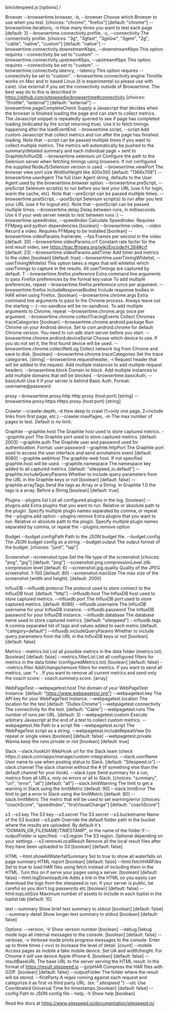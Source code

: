 bin/sitespeed.js [options] <url>/<file>

Browser
  --browsertime.browser, -b, --browser                         Choose which Browser to use when you test.  [choices: "chrome", "firefox"] [default: "chrome"]
  --browsertime.iterations, -n                                 How many times you want to test each page  [default: 3]
  --browsertime.connectivity.profile, -c, --connectivity       The connectivity profile.  [choices: "3g", "3gfast", "3gslow", "3gem", "2g", "cable", "native", "custom"] [default: "native"]
  --browsertime.connectivity.downstreamKbps, --downstreamKbps  This option requires --connectivity be set to "custom".
  --browsertime.connectivity.upstreamKbps, --upstreamKbps      This option requires --connectivity be set to "custom".
  --browsertime.connectivity.latency, --latency                This option requires --connectivity be set to "custom".
  --browsertime.connectivity.engine                            Throttle works on Mac and tc based Linux (it is experimental so please use with care). Use external if you set the connectivity outside of Browsertime. The best way do to this is described in https://github.com/sitespeedio/browsertime#connectivity  [choices: "throttle", "external"] [default: "external"]
  --browsertime.pageCompleteCheck                              Supply a Javascript that decides when the browser is finished loading the page and can start to collect metrics. The Javascript snippet is repeatedly queried to see if page has completed loading (indicated by the script returning true). Use it to fetch timings happening after the loadEventEnd.
  --browsertime.script, --script                               Add custom Javascript that collect metrics and run after the page has finished loading. Note that --script can be passed multiple times if you want to collect multiple metrics. The metrics will automatically be pushed to the summary/detailed summary and each individual page + sent to Graphite/InfluxDB.
  --browsertime.selenium.url                                   Configure the path to the Selenium server when fetching timings using browsers. If not configured the supplied NodeJS/Selenium version is used.
  --browsertime.viewPort                                       The browser view port size WidthxHeight like 400x300  [default: "1366x708"]
  --browsertime.userAgent                                      The full User Agent string, defaults to the User Agent used by the browsertime.browser option.
  --browsertime.preScript, --preScript                         Selenium script(s) to run before you test your URL (use it for login, warm the cache, etc). Note that --preScript can be passed multiple times.
  --browsertime.postScript, --postScript                       Selenium script(s) to run after you test your URL (use it for logout etc). Note that --postScript can be passed multiple times.
  --browsertime.delay                                          Delay between runs, in milliseconds. Use it if your web server needs to rest between runs :)
  --browsertime.speedIndex, --speedIndex                       Calculate SpeedIndex. Requires FFMpeg and python dependencies  [boolean]
  --browsertime.video, --video                                 Record a video. Requires FFMpeg to be installed  [boolean]
  --browsertime.videoParams.framerate, --fps                   Frames per second in the video  [default: 30]
  --browsertime.videoParams.crf                                Constant rate factor for the end result video, see https://trac.ffmpeg.org/wiki/Encode/H.264#crf  [default: 23]
  --browsertime.videoParams.addTimer                           Add timer and metrics to the video  [boolean] [default: true]
  --browsertime.userTimingWhitelist, --userTimingWhitelist     This option takes a regex that will whitelist which userTimings to capture in the results. All userTimings are captured by default. T
  --browsertime.firefox.preference                             Extra command line arguments to pass Firefox preferences by the format key:value To add multiple preferences, repeat --browsertime.firefox.preference once per argument.
  --browsertime.firefox.includeResponseBodies                  Include response bodies in HAR when using Firefox.  [boolean]
  --browsertime.chrome.args                                    Extra command line arguments to pass to the Chrome process. Always leave out the starting -- (--no-sandbox will be no-sandbox). To add multiple arguments to Chrome, repeat --browsertime.chrome.args once per argument.
  --browsertime.chrome.collectTracingEvents                    Collect Chromes traceCategories  [boolean]
  --browsertime.chrome.android.package                         Run Chrome on your Android device. Set to com.android.chrome for default Chrome version. You need to run adb start-server before you start.
  --browsertime.chrome.android.deviceSerial                    Choose which device to use. If you do not set it, the first found device will be used.
  --browsertime.chrome.collectNetLog                           Collect network log from Chrome and save to disk.  [boolean]
  --browsertime.chrome.traceCategories                         Set the trace categories.  [string]
  --browsertime.requestheader, -r                              Request header that will be added to the request. Add multiple instances to add multiple request headers.
  --browsertime.block                                          Domain to block. Add multiple instances to add multiple domains that will be blocked.
  --browsertime.basicAuth, --basicAuth                         Use it if your server is behind Basic Auth. Format: username@password.

proxy
  --browsertime.proxy.http   Http proxy (host:port)  [string]
  --browsertime.proxy.https  Https proxy (host:port)  [string]

Crawler
  --crawler.depth, -d     How deep to crawl (1=only one page, 2=include links from first page, etc.)
  --crawler.maxPages, -m  The max number of pages to test. Default is no limit.

Graphite
  --graphite.host                The Graphite host used to store captured metrics.
  --graphite.port                The Graphite port used to store captured metrics.  [default: 2003]
  --graphite.auth                The Graphite user and password used for authentication. Format: user:password
  --graphite.httpPort            The Graphite port used to access the user interface and send annotations event  [default: 8080]
  --graphite.webHost             The graphite-web host. If not specified graphite.host will be used.
  --graphite.namespace           The namespace key added to all captured metrics.  [default: "sitespeed_io.default"]
  --graphite.includeQueryParams  Whether to include query parameters from the URL in the Graphite keys or not  [boolean] [default: false]
  --graphite.arrayTags           Send the tags as Array or a String. In Graphite 1.0 the tags is a array. Before a String  [boolean] [default: true]

Plugins
  --plugins.list    List all configured plugins in the log.  [boolean]
  --plugins.add     Extra plugins that you want to run. Relative or absolute path to the plugin. Specify multiple plugin names separated by comma, or repeat the --plugins.add option
  --plugins.remove  Extra plugins that you want to run. Relative or absolute path to the plugin. Specify multiple plugin names separated by comma, or repeat the --plugins.remove option

Budget
  --budget.configPath  Path to the JSON budget file.
  --budget.config      The JSON budget config as a string.
  --budget.output      The output format of the budget.  [choices: "junit", "tap"]

Screenshot
  --screenshot.type                  Set the file type of the screenshot  [choices: "png", "jpg"] [default: "png"]
  --screenshot.png.compressionLevel  zlib compression level  [default: 6]
  --screenshot.jpg.quality           Quality of the JPEG screenshot. 1-100  [default: 80]
  --screenshot.maxSize               The max size of the screenshot (width and height).  [default: 2000]

InfluxDB
  --influxdb.protocol            The protocol used to store connect to the InfluxDB host.  [default: "http"]
  --influxdb.host                The InfluxDB host used to store captured metrics.
  --influxdb.port                The InfluxDB port used to store captured metrics.  [default: 8086]
  --influxdb.username            The InfluxDB username for your InfluxDB instance.
  --influxdb.password            The InfluxDB password for your InfluxDB instance.
  --influxdb.database            The database name used to store captured metrics.  [default: "sitespeed"]
  --influxdb.tags                A comma separated list of tags and values added to each metric  [default: "category=default"]
  --influxdb.includeQueryParams  Whether to include query parameters from the URL in the InfluxDB keys or not  [boolean] [default: false]

Metrics
  --metrics.list        List all possible metrics in the data folder (metrics.txt).  [boolean] [default: false]
  --metrics.filterList  List all configured filters for metrics in the data folder (configuredMetrics.txt)  [boolean] [default: false]
  --metrics.filter      Add/change/remove filters for metrics. If you want to send all metrics, use: *+ . If you want to remove all current metrics and send only the coach score: *- coach.summary.score.*  [array]

WebPageTest
  --webpagetest.host               The domain of your WebPageTest instance.  [default: "https://www.webpagetest.org"]
  --webpagetest.key                The API key for your WebPageTest instance.
  --webpagetest.location           The location for the test  [default: "Dulles:Chrome"]
  --webpagetest.connectivity       The connectivity for the test.  [default: "Cable"]
  --webpagetest.runs               The number of runs per URL.  [default: 3]
  --webpagetest.custom             Execute arbitrary Javascript at the end of a test to collect custom metrics.
  --webpagetest.file               Path to a script file
  --webpagetest.script             The WebPageTest script as a string.
  --webpagetest.includeRepeatView  Do repeat or single views  [boolean] [default: false]
  --webpagetest.private            Wanna keep the runs private or not  [boolean] [default: true]

Slack
  --slack.hookUrl       WebHook url for the Slack team (check https://<your team>.slack.com/apps/manage/custom-integrations).
  --slack.userName      User name to use when posting status to Slack.  [default: "Sitespeed.io"]
  --slack.channel       The slack channel without the # (if something else than the default channel for your hook).
  --slack.type          Send summary for a run, metrics from all URLs, only on errors or all to Slack.  [choices: "summary", "url", "error", "all"] [default: "all"]
  --slack.limitWarning  The limit to get a warning in Slack using the limitMetric  [default: 90]
  --slack.limitError    The limit to get a error in Slack using the limitMetric  [default: 80]
  --slack.limitMetric   The metric that will be used to set warning/error  [choices: "coachScore", "speedIndex", "firstVisualChange"] [default: "coachScore"]

s3
  --s3.key                The S3 key
  --s3.secret             The S3 secret
  --s3.bucketname         Name of the S3 bucket
  --s3.path               Override the default folder path in the bucket where the results are uploaded. By default it's "DOMAIN_OR_FILENAME/TIMESTAMP", or the name of the folder if --outputFolder is specified.
  --s3.region             The S3 region. Optional depending on your settings.
  --s3.removeLocalResult  Remove all the local result files after they have been uploaded to S3  [boolean] [default: false]

HTML
  --html.showAllWaterfallSummary  Set to true to show all waterfalls on page summary HTML report  [boolean] [default: false]
  --html.fetchHARFiles            Set to true to load HAR files using fetch instead of including them in the HTML. Turn this on if serve your pages using a server.  [boolean] [default: false]
  --html.logDownloadLink          Adds a link in the HTML so you easily can download the logs from the sitespeed.io run. If your server is public, be careful so you don't log passwords etc  [boolean] [default: false]
  --html.topListSize              Maximum number of assets to include in each toplist in the toplist tab  [default: 10]

text
  --summary         Show brief text summary to stdout  [boolean] [default: false]
  --summary-detail  Show longer text summary to stdout  [boolean] [default: false]

Options:
  --version, -V    Show version number  [boolean]
  --debug          Debug mode logs all internal messages to the console.  [boolean] [default: false]
  --verbose, -v    Verbose mode prints progress messages to the console. Enter up to three times (-vvv) to increase the level of detail.  [count]
  --mobile         Access pages as mobile a fake mobile device. Set UA and width/height. For Chrome it will use device Apple iPhone 6.  [boolean] [default: false]
  --resultBaseURL  The base URL to the server serving the HTML result. In the format of https://result.sitespeed.io
  --gzipHAR        Compress the HAR files with GZIP.  [boolean] [default: false]
  --outputFolder   The folder where the result will be stored.
  --firstParty     A regex running against each request and categorize it as first vs third party URL. (ex: ".*sitespeed.*")
  --utc            Use Coordinated Universal Time for timestamps  [boolean] [default: false]
  --config         Path to JSON config file
  --help, -h       Show help  [boolean]

Read the docs at https://www.sitespeed.io/documentation/sitespeed.io/

